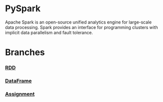 # PySpark
Apache Spark is an open-source unified analytics engine for large-scale data processing. Spark provides an interface for programming clusters with implicit data parallelism and fault tolerance.


# Branches
 ### [RDD](https://github.com/saurav-fusemachines/PySpark/tree/RDD)
 ### [DataFrame](https://github.com/saurav-fusemachines/PySpark/tree/DataFrame)
 ### [Assignment](https://github.com/saurav-fusemachines/PySpark/tree/Assignment)
 

